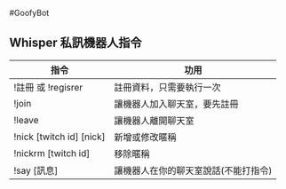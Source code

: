 #GoofyBot
## Whisper 私訊機器人指令
指令 | 功用
------------ | -------------
!註冊 或 !regisrer | 註冊資料，只需要執行一次
!join | 讓機器人加入聊天室，要先註冊
!leave | 讓機器人離開聊天室
!nick [twitch id] [nick] | 新增或修改暱稱
!nickrm [twitch id] | 移除暱稱
!say [訊息] | 讓機器人在你的聊天室說話(不能打指令)